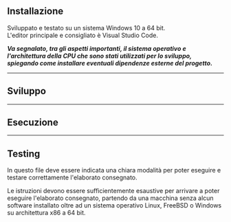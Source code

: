 ## Installazione
Sviluppato e testato su un sistema Windows 10 a 64 bit.  
L'editor principale e consigliato è Visual Studio Code.  

***Va segnalato, tra gli aspetti importanti, il sistema operativo e l'architettura della CPU che sono stati utilizzati per lo sviluppo, spiegando come installare eventuali dipendenze esterne del progetto.***

---

## Sviluppo

---

## Esecuzione

---

## Testing

In questo file deve essere indicata una chiara modalità per poter eseguire e
testare correttamente l'elaborato consegnato.

Le istruzioni devono essere sufficientemente esaustive per arrivare a poter eseguire l'elaborato
consegnato, partendo da una macchina senza alcun software installato oltre ad un sistema
operativo Linux, FreeBSD o Windows su architettura x86 a 64 bit.
